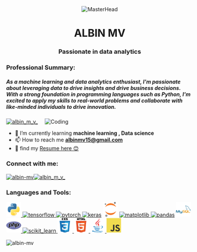 <div align="center">   
    <img src="https://nielseniq.com/wp-content/uploads/sites/4/2021/02/data-science-icon-animation-banner-clockwise-4.gif" alt="MasterHead"  />
</div>


<h1 align="center">ALBIN MV</h1>
<h3 align="center">Passionate in data analytics</h3>
<h3 align="left">Professional Summary:</h3> 
<h5 align="left">As a machine learning and data analytics enthusiast, I'm passionate about leveraging data to drive insights and drive business decisions. With a strong foundation in programming languages such as Python, I'm excited to apply my skills to real-world problems and collaborate with like-minded individuals to drive innovation.</h5>

<img align="right" alt="Coding" width="400" src="https://i.pinimg.com/originals/fc/71/63/fc71635c7f1b09ed30413f59bb749582.gif">

<p align="left"> <a href="https://twitter.com/albin_m_v_" target="blank"><img src="https://img.shields.io/twitter/follow/albin_m_v_?logo=twitter&style=for-the-badge" alt="albin_m_v_" /></a> </p>

- 🌱 I’m currently learning **machine learning , Data science**
- 📫 How to reach me **albinmv15@gmail.com**
- 📄 find my <a href="https://drive.google.com/file/d/1YdR4QE0Kh5bkgeGKw2KcaEO4eZNDmqNR/view?usp=sharing">Resume here 😊</a>

<h3 align="left">Connect with me:</h3>
<p align="left">
<a href="https://linkedin.com/in/albin-mv" target="blank"><img align="center" src="https://raw.githubusercontent.com/rahuldkjain/github-profile-readme-generator/master/src/images/icons/Social/linked-in-alt.svg" alt="albin-mv" height="30" width="40" /></a><a href="https://twitter.com/albin_m_v_" target="blank"><img align="center" src="https://raw.githubusercontent.com/rahuldkjain/github-profile-readme-generator/master/src/images/icons/Social/twitter.svg" alt="albin_m_v_" height="30" width="40" /></a>
</p>

<h3 align="left">Languages and Tools:</h3>
<p align="left"></a> 
<a href="https://www.python.org" target="_blank" rel="noreferrer"> <img src="https://raw.githubusercontent.com/devicons/devicon/master/icons/python/python-original.svg" alt="python" width="40" height="40"/> </a>
<a href="https://www.tensorflow.org" target="_blank" rel="noreferrer"> <img src="https://www.vectorlogo.zone/logos/tensorflow/tensorflow-icon.svg" alt="tensorflow" width="40" height="40"/> </a>  
<a href="https://pytorch.org/" target="_blank" rel="noreferrer"> <img src="https://www.vectorlogo.zone/logos/pytorch/pytorch-icon.svg" alt="pytorch" width="40" height="40"/> </a> 
<a href="https://keras.io/" target="_blank" rel="noreferrer"><img src="https://upload.wikimedia.org/wikipedia/commons/a/ae/Keras_logo.svg" alt="keras" width="40" height="40"/></a>
<a href="https://jupyter.org/" target="_blank" rel="noreferrer"><img src="https://raw.githubusercontent.com/devicons/devicon/master/icons/jupyter/jupyter-original.svg" alt="jupyter" width="40" height="40"/></a>
<a href="https://matplotlib.org/" target="_blank" rel="noreferrer">
  <img src="https://upload.wikimedia.org/wikipedia/commons/8/84/Matplotlib_icon.svg" alt="matplotlib" width="40" height="40"/>
</a>
<a href="https://pandas.pydata.org/" target="_blank" rel="noreferrer"><img src="https://upload.wikimedia.org/wikipedia/commons/e/ed/Pandas_logo.svg" alt="pandas" width="40" height="40"/></a>
<a href="https://www.mysql.com/" target="_blank" rel="noreferrer"> <img src="https://raw.githubusercontent.com/devicons/devicon/master/icons/mysql/mysql-original-wordmark.svg" alt="mysql" width="40" height="40"/> </a> 
<a href="https://www.php.net" target="_blank" rel="noreferrer"> <img src="https://raw.githubusercontent.com/devicons/devicon/master/icons/php/php-original.svg" alt="php" width="40" height="40"/> </a> 
<a href="https://scikit-learn.org/" target="_blank" rel="noreferrer"> <img src="https://upload.wikimedia.org/wikipedia/commons/0/05/Scikit_learn_logo_small.svg" alt="scikit_learn" width="40" height="40"/> </a> 
<a href="https://www.w3schools.com/css/" target="_blank" rel="noreferrer"> <img src="https://raw.githubusercontent.com/devicons/devicon/master/icons/css3/css3-original-wordmark.svg" alt="css3" width="40" height="40"/> </a> 
<a href="https://www.w3.org/html/" target="_blank" rel="noreferrer"> <img src="https://raw.githubusercontent.com/devicons/devicon/master/icons/html5/html5-original-wordmark.svg" alt="html5" width="40" height="40"/> </a> 
<a href="https://www.java.com" target="_blank" rel="noreferrer"> <img src="https://raw.githubusercontent.com/devicons/devicon/master/icons/java/java-original.svg" alt="java" width="40" height="40"/> </a> 
<a href="https://developer.mozilla.org/en-US/docs/Web/JavaScript" target="_blank" rel="noreferrer"> <img src="https://raw.githubusercontent.com/devicons/devicon/master/icons/javascript/javascript-original.svg" alt="javascript" width="40" height="40"/> </a> 

</p>

<p><img align="center" src="https://github-readme-stats.vercel.app/api/top-langs?username=albin-mv&show_icons=true&locale=en&layout=compact" alt="albin-mv" /></p>
